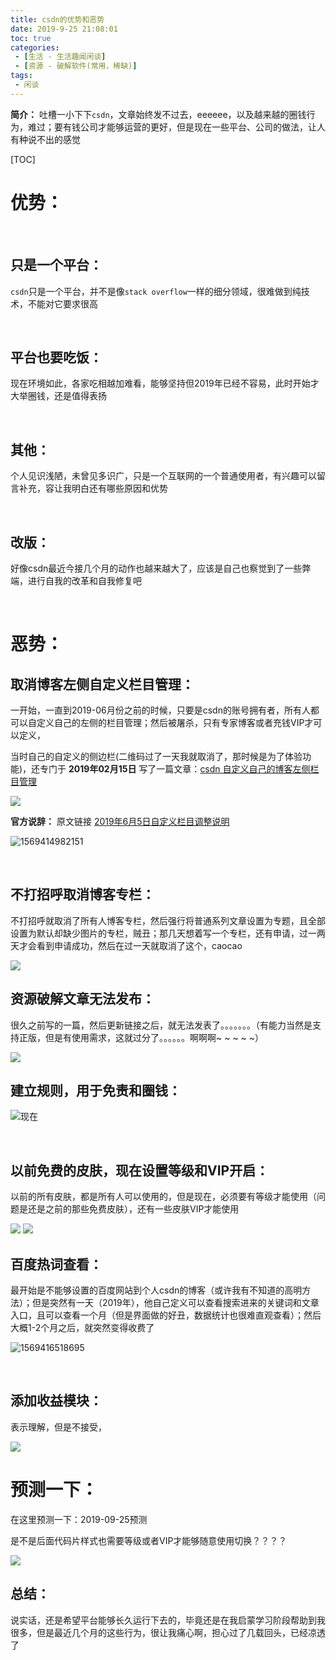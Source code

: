 ```yaml
---
title: csdn的优势和恶势
date: 2019-9-25 21:08:01
toc: true
categories: 
 - [生活 - 生活趣闻闲谈]
 - [资源 - 破解软件(常用，稀缺)]
tags: 
 - 闲谈
---
```




**简介：**  吐槽一小下下`csdn`，文章始终发不过去，eeeeee，以及越来越的圈钱行为，难过；要有钱公司才能够运营的更好，但是现在一些平台、公司的做法，让人有种说不出的感觉

<!-- more -->

[TOC]

# 优势：

<br>

## 只是一个平台：

`csdn`只是一个平台，并不是像`stack overflow`一样的细分领域，很难做到纯技术，不能对它要求很高

<br>

## 平台也要吃饭：

现在环境如此，各家吃相越加难看，能够坚持但2019年已经不容易，此时开始才大举圈钱，还是值得表扬

<br>

## 其他：

个人见识浅陋，未曾见多识广，只是一个互联网的一个普通使用者，有兴趣可以留言补充，容让我明白还有哪些原因和优势

<br>

## 改版：

好像csdn最近今接几个月的动作也越来越大了，应该是自己也察觉到了一些弊端，进行自我的改革和自我修复吧

<br>



# 恶势：

## 取消博客左侧自定义栏目管理：

一开始，一直到2019-06月份之前的时候，只要是csdn的账号拥有者，所有人都可以自定义自己的左侧的栏目管理；然后被屠杀，只有专家博客或者充钱VIP才可以定义，

当时自己的自定义的侧边栏(二维码过了一天我就取消了，那时候是为了体验功能)，还专门于 **2019年02月15日** 写了一篇文章：[csdn 自定义自己的博客左侧栏目管理](https://blog.csdn.net/qq_33154343/article/details/87371010)

<img src="https://raw.githubusercontent.com/touwoyimuli/FigureBed/master/img/20190925202515.png"/>

**官方说辞：**   原文链接   [2019年6月5日自定义栏目调整说明](https://blogdev.blog.csdn.net/article/details/91147010)

![1569414982151](C:\Users\yuanyi\AppData\Roaming\Typora\typora-user-images\1569414982151.png)

<br>

## 不打招呼取消博客专栏：

不打招呼就取消了所有人博客专栏，然后强行将普通系列文章设置为专题，且全部设置为默认却缺少图片的专栏，贼丑；那几天想着写一个专栏，还有申请，过一两天才会看到申请成功，然后在过一天就取消了这个，caocao

<img src="https://raw.githubusercontent.com/touwoyimuli/FigureBed/master/img/20190925203721.png"/>

<br>

## 资源破解文章无法发布：

很久之前写的一篇，然后更新链接之后，就无法发表了。。。。。。。（有能力当然是支持正版，但是有使用需求，这就过分了。。。。。。啊啊啊~ ~ ~ ~ ~）

<img src="https://raw.githubusercontent.com/touwoyimuli/FigureBed/master/img/20190925201839.png"/>

<br>

## 建立规则，用于免责和圈钱：

<img src="https://raw.githubusercontent.com/touwoyimuli/FigureBed/master/img/20190925204621.png"/>现在

<br>

## 以前免费的皮肤，现在设置等级和VIP开启：

以前的所有皮肤，都是所有人可以使用的，但是现在，必须要有等级才能使用（问题是还是之前的那些免费皮肤），还有一些皮肤VIP才能使用

<img src="https://raw.githubusercontent.com/touwoyimuli/FigureBed/master/img/20190925205804.png"/>

<img src="https://raw.githubusercontent.com/touwoyimuli/FigureBed/master/img/20190925205831.png"/>

<br>

## 百度热词查看：

最开始是不能够设置的百度网站到个人csdn的博客（或许我有不知道的高明方法）；但是突然有一天（2019年），他自己定义可以查看搜索进来的关键词和文章入口，且可以查看一个月（但是界面做的好丑，数据统计也很难直观查看）；然后大概1-2个月之后，就突然变得收费了

![1569416518695](C:\Users\yuanyi\AppData\Roaming\Typora\typora-user-images\1569416518695.png)

<br>

## 添加收益模块：

表示理解，但是不接受，

<img src="https://raw.githubusercontent.com/touwoyimuli/FigureBed/master/img/20190925210349.png"/>



<br>

# 预测一下：

在这里预测一下：2019-09-25预测

是不是后面代码片样式也需要等级或者VIP才能够随意使用切换？？？？

<img src="https://raw.githubusercontent.com/touwoyimuli/FigureBed/master/img/20190925210724.png"/>

<br>

## 总结：

说实话，还是希望平台能够长久运行下去的，毕竟还是在我启蒙学习阶段帮助到我很多，但是最近几个月的这些行为，很让我痛心啊，担心过了几载回头，已经凉透了